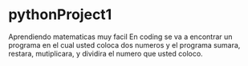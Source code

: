 # pythonProject1
Aprendiendo matematicas muy facil
En coding se va a encontrar un programa en el cual usted coloca dos numeros y el programa sumara, restara, mutiplicara, y dividira el numero que usted coloco.
